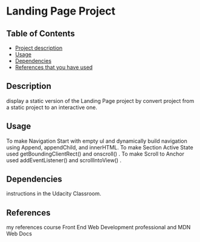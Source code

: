 # Landing Page Project

## Table of Contents

* [Project description](#Description)
* [Usage](#Usage)
* [Dependencies](#Dependencies)
* [References that you have used](#References)
 
## Description

display a static version of the Landing Page project by convert project from a static project to an interactive one.

## Usage

To make Navigation Start with empty ul and dynamically build navigation using Append, appendChild, and innerHTML.
To make Section Active State used getBoundingClientRect() and onscroll() .
To make Scroll to Anchor used addEventListener() and scrollIntoView() .

## Dependencies

instructions in the Udacity Classroom.

## References

my references course Front End Web Development professional and MDN Web Docs

